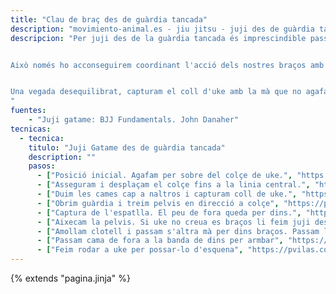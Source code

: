 ```yaml
---
title: "Clau de braç des de guàrdia tancada"
description: "movimiento-animal.es - jiu jitsu - juji des de guàrdia tancada"
descripcion: "Per juji des de la guàrdia tancada és imprescindible passar primer el colçe de uke per la nostra linia central.


Això només ho acconseguirem coordinant l'acció dels nostres braços amb la de les cames, de manera que a la vegada que passam el colçe, poam a uke suguent les cames cap a naltros.


Una vegada desequilibrat, capturam el coll d'uke amb la mà que no agafa el colçe. Seguidament, treim la pelvis cap enfora pel mateix costat que la mà del colçe i feim una pinsa a la seva espatla.
"
fuentes:
    - "Juji gatame: BJJ Fundamentals. John Danaher"
tecnicas: 
  - tecnica:
    titulo: "Juji Gatame des de guàrdia tancada"
    description: "" 
    pasos:
      - ["Posició inicial. Agafam per sobre del colçe de uke.", "https://pvilas.com/images/jujutsu/2019-09-26-armbar-jd/01_-_Trincam_colc%CC%A7e._El_duim_fins_ben_dins_sa_nostra_cadera._Idealment,_baix_de_cap_de_uke.png"]
      - ["Asseguram i desplaçam el colçe fins a la linia central.", "https://pvilas.com/images/jujutsu/2019-09-26-armbar-jd/02_-_Asseguram_brac%CC%A7.png"]
      - ["Duim les cames cap a naltros i capturam coll de uke.", "https://pvilas.com/images/jujutsu/2019-09-26-armbar-jd/03_-_Agafam_a_uke_pes_clotell._Notar_que_uke_no_pot_escapar..png"]
      - ["Obrim guàrdia i treim pelvis en direcció a colçe", "https://pvilas.com/images/jujutsu/2019-09-26-armbar-jd/04_-_Treim_una_mica_sa_pelvis_en_direccio%CC%81_a_colc%CC%A7e.png"]
      - ["Captura de l'espatlla. El peu de fora queda per dins.", "https://pvilas.com/images/jujutsu/2019-09-26-armbar-jd/05_-_Captura._Peu_de_cama_de_fora_queda_per_dins..png"]
      - ["Aixecam la pelvis. Si uke no creua es braços li feim juji desde aquí", "https://pvilas.com/images/jujutsu/2019-09-26-armbar-jd/06_-_Aixecam_pelvis.png"]
      - ["Amollam clotell i passam s'altra mà per dins braços. Passam la mà amollada per dins de genolls. A 90 graus tancam cames", "https://pvilas.com/images/jujutsu/2019-09-26-armbar-jd/07_-_Amollam_clotell._Introduim_brac%CC%A7_per_dins._rotam_buscant_base_amb_ma_del_coll._Quan_estam_a_90_graus_tancam_cames.png"]
      - ["Passam cama de fora a la banda de dins per armbar", "https://pvilas.com/images/jujutsu/2019-09-26-armbar-jd/08_-_Passam_cama_de_fora_banda_dins_per_amrbar.png"]
      - ["Feim rodar a uke per possar-lo d'esquena", "https://pvilas.com/images/jujutsu/2019-09-26-armbar-jd/09_-_Pero%CC%81_feim_rodar_a_uke_per_possar-lo_d_esquena_.png"]
---
```

{% extends  "pagina.jinja" %}
